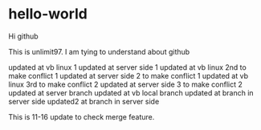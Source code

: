 # hello-world
Hi github

This is unlimit97. I am tying to understand about github

updated at vb linux 1
updated at server side 1
updated at vb linux 2nd to make conflict 1
updated at server side 2 to make conflict 1
updated at vb linux 3rd to make conflict 2
updated at server side 3 to make conflict 2
updated at server branch
updated at vb local branch
updated at branch in server side
updated2 at branch in server side

This is 11-16 update to check merge feature.
